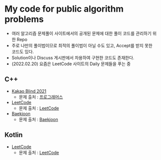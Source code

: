 # My code for public algorithm problems

* 여러 알고리즘 문제풀이 사이트에서의 공개된 문제에 대한 풀이 코드를 관리하기 위한 Repo
* 주로 나만의 풀이법이므로 최적의 풀이법이 아닐 수도 있고, Accept를 받지 못한 코드도 있다.
* Solution이나 Discuss 게시판에서 차용하여 구현한 코드도 존재한다.
* (2022.02.20) 요즘은 LeetCode 사이트의 Daily 문제들을 푸는 중

## C++

* [Kakao Blind 2021](https://github.com/cocoslime/AlgoProblem/tree/master/cpp/kakao_blind_2021)
  * 문제 출처 : [프로그래머스](https://programmers.co.kr/learn/challenges)
* [LeetCode](https://github.com/cocoslime/AlgoProblem/tree/master/cpp/leetcode)
  * 문제 출처 : [LeetCode](https://leetcode.com/problemset/all/)
* [Baekjoon](https://github.com/cocoslime/AlgoProblem/tree/master/cpp/boj)
  * 문제 출처 : [Baekjoon](https://www.acmicpc.net/)
  
## Kotlin

* [LeetCode](https://github.com/cocoslime/AlgoProblem/tree/master/kotlin/src/leetcode)
  * 문제 출처 : [LeetCode](https://leetcode.com/problemset/all/)
